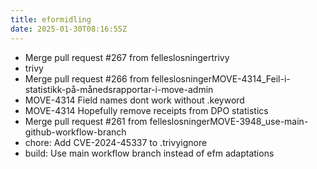 ```yaml
---
title: eformidling
date: 2025-01-30T08:16:55Z
---
```

- Merge pull request #267 from felleslosningertrivy
- trivy
- Merge pull request #266 from felleslosningerMOVE-4314_Feil-i-statistikk-på-månedsrapportar-i-move-admin
- MOVE-4314 Field names dont work without .keyword
- MOVE-4314 Hopefully remove receipts from DPO statistics
- Merge pull request #261 from felleslosningerMOVE-3948_use-main-github-workflow-branch
- chore: Add CVE-2024-45337 to .trivyignore
- build: Use main workflow branch instead of efm adaptations

